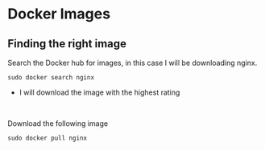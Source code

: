 # Docker Images

## Finding the right image
Search the Docker hub for images, in this case I will be downloading nginx.
```
sudo docker search nginx
```

- I will download the image with the highest rating

<br>

Download the following image
```
sudo docker pull nginx
```
